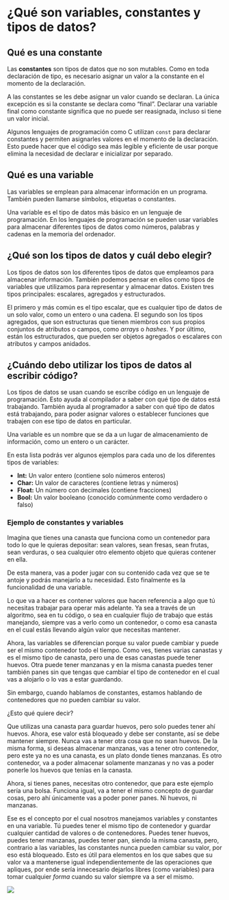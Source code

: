 # ¿Qué son variables, constantes y tipos de datos?

## Qué es una constante

Las **constantes** son tipos de datos que no son mutables. Como en toda declaración de tipo, es necesario asignar un valor a la constante en el momento de la declaración.

A las constantes se les debe asignar un valor cuando se declaran. La única excepción es si la constante se declara como “final”. Declarar una variable final como constante significa que no puede ser reasignada, incluso si tiene un valor inicial.

Algunos lenguajes de programación como C utilizan `const` para declarar constantes y permiten asignarles valores en el momento de la declaración. Esto puede hacer que el código sea más legible y eficiente de usar porque elimina la necesidad de declarar e inicializar por separado.

## Qué es una variable

Las variables se emplean para almacenar información en un programa. También pueden llamarse símbolos, etiquetas o constantes.

Una variable es el tipo de datos más básico en un lenguaje de programación. En los lenguajes de programación se pueden usar variables para almacenar diferentes tipos de datos como números, palabras y cadenas en la memoria del ordenador.

## ¿Qué son los tipos de datos y cuál debo elegir?

Los tipos de datos son los diferentes tipos de datos que empleamos para almacenar información. También podemos pensar en ellos como tipos de variables que utilizamos para representar y almacenar datos. Existen tres tipos principales: escalares, agregados y estructurados.

El primero y más común es el tipo escalar, que es cualquier tipo de datos de un solo valor, como un entero o una cadena. El segundo son los tipos agregados, que son estructuras que tienen miembros con sus propios conjuntos de atributos o campos, como _arrays_ o _hashes_. Y por último, están los estructurados, que pueden ser objetos agregados o escalares con atributos y campos anidados.

## ¿Cuándo debo utilizar los tipos de datos al escribir código?

Los tipos de datos se usan cuando se escribe código en un lenguaje de programación. Esto ayuda al compilador a saber con qué tipo de datos está trabajando. También ayuda al programador a saber con qué tipo de datos está trabajando, para poder asignar valores o establecer funciones que trabajen con ese tipo de datos en particular.

Una variable es un nombre que se da a un lugar de almacenamiento de información, como un entero o un carácter.

En esta lista podrás ver algunos ejemplos para cada uno de los diferentes tipos de variables:

-   **Int:** Un valor entero (contiene solo números enteros)
-   **Char:** Un valor de caracteres (contiene letras y números)
-   **Float:** Un número con decimales (contiene fracciones)
-   **Bool:** Un valor booleano (conocido comúnmente como verdadero o falso)

### Ejemplo de constantes y variables

Imagina que tienes una canasta que funciona como un contenedor para todo lo que le quieras depositar: sean valores, sean fresas, sean frutas, sean verduras, o sea cualquier otro elemento objeto que quieras contener en ella.

De esta manera, vas a poder jugar con su contenido cada vez que se te antoje y podrás manejarlo a tu necesidad. Esto finalmente es la funcionalidad de una variable.

Lo que va a hacer es contener valores que hacen referencia a algo que tú necesitas trabajar para operar más adelante. Ya sea a través de un algoritmo, sea en tu código, o sea en cualquier flujo de trabajo que estás manejando, siempre vas a verlo como un contenedor, o como esa canasta en el cual estás llevando algún valor que necesitas mantener.

Ahora, las variables se diferencian porque su valor puede cambiar y puede ser el mismo contenedor todo el tiempo. Como ves, tienes varias canastas y es el mismo tipo de canasta, pero una de esas canastas puede tener huevos. Otra puede tener manzanas y en la misma canasta puedes tener también panes sin que tengas que cambiar el tipo de contenedor en el cual vas a alojarlo o lo vas a estar guardando.

Sin embargo, cuando hablamos de constantes, estamos hablando de contenedores que no pueden cambiar su valor.

¿Esto qué quiere decir?

Que utilizas una canasta para guardar huevos, pero solo puedes tener ahí huevos. Ahora, ese valor está bloqueado y debe ser constante, así se debe mantener siempre. Nunca vas a tener otra cosa que no sean huevos. De la misma forma, si deseas almacenar manzanas, vas a tener otro contenedor, pero este ya no es una canasta, es un plato donde tienes manzanas. Es otro contenedor, va a poder almacenar solamente manzanas y no vas a poder ponerle los huevos que tenías en la canasta.

Ahora, si tienes panes, necesitas otro contenedor, que para este ejemplo sería una bolsa. Funciona igual, va a tener el mismo concepto de guardar cosas, pero ahí únicamente vas a poder poner panes. Ni huevos, ni manzanas.

Ese es el concepto por el cual nosotros manejamos variables y constantes en una variable. Tú puedes tener el mismo tipo de contenedor y guardar cualquier cantidad de valores o de contenedores. Puedes tener huevos, puedes tener manzanas, puedes tener pan, siendo la misma canasta, pero, contrario a las variables, las constantes nunca pueden cambiar su valor, por eso está bloqueado. Esto es útil para elementos en los que sabes que su valor va a mantenerse igual independientemente de las operaciones que apliques, por ende sería innecesario dejarlos libres (como variables) para tomar cualquier _forma_ cuando su valor siempre va a ser el mismo.

![](https://static.platzi.com/media/user_upload/Cajero%20Automatico-aa0f8521-02bf-4b52-96fc-10e533b518c0.jpg)